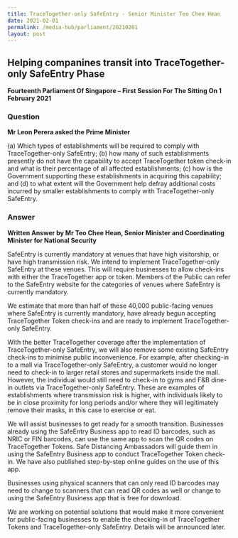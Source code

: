 ```yaml
---
title: TraceTogether-only SafeEntry - Senior Minister Teo Chee Hean
date: 2021-02-01
permalink: /media-hub/parliament/20210201
layout: post
---
```

## Helping companines transit into TraceTogether-only SafeEntry Phase

**Fourteenth Parliament Of Singapore – First Session For The Sitting On 1 February 2021**

### Question

**Mr Leon Perera asked the Prime Minister**

(a) Which types of establishments will be required to comply with TraceTogether-only SafeEntry; (b) how many of such establishments presently do not have the capability to accept TraceTogether token check-in and what is their percentage of all affected establishments; (c) how is the Government supporting these establishments in acquiring this capability; and (d) to what extent will the Government help defray additional costs incurred by smaller establishments to comply with TraceTogether-only SafeEntry.

### Answer

**Written Answer by Mr Teo Chee Hean, Senior Minister and Coordinating Minister for National Security**

SafeEntry is currently mandatory at venues that have high visitorship, or have high transmission risk. We intend to implement TraceTogether-only SafeEntry at these venues. This will require businesses to allow check-ins with either the TraceTogether app or token. Members of the Public can refer to the SafeEntry website for the categories of venues where SafeEntry is currently mandatory.

We estimate that more than half of these 40,000 public-facing venues where SafeEntry is currently mandatory, have already begun accepting TraceTogether Token check-ins and are ready to implement TraceTogether-only SafeEntry.

With the better TraceTogether coverage after the implementation of TraceTogether-only SafeEntry, we will also remove some existing SafeEntry check-ins to minimise public inconvenience. For example, after checking-in to a mall via TraceTogether-only SafeEntry, a customer would no longer need to check-in to larger retail stores and supermarkets inside the mall. However, the individual would still need to check-in to gyms and F&B dine-in outlets via TraceTogether-only SafeEntry. These are examples of establishments where transmission risk is higher, with individuals likely to be in close proximity for long periods and/or where they will legitimately remove their masks, in this case to exercise or eat.

We will assist businesses to get ready for a smooth transition. Businesses already using the SafeEntry Business app to read ID barcodes, such as NRIC or FIN barcodes, can use the same app to scan the QR codes on TraceTogether Tokens. Safe Distancing Ambassadors will guide them in using the SafeEntry Business app to conduct TraceTogether Token check-in. We have also published step-by-step online guides on the use of this app.

Businesses using physical scanners that can only read ID barcodes may need to change to scanners that can read QR codes as well or change to using the SafeEntry Business app that is free for download.

We are working on potential solutions that would make it more convenient for public-facing businesses to enable the checking-in of TraceTogether Tokens and TraceTogether-only SafeEntry. Details will be announced later.